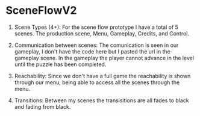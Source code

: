 # SceneFlowV2



1. Scene Types (4+): For the scene flow prototype I have a total of 5 scenes. The production scene, Menu, Gameplay, Credits, and Control.

2. Communication between scenes: The comunication is seen in our gameplay, I don't have the code here but I pasted the url in the gameplay scene. In the gameplay the player cannot advance in the level until the puzzle has been completed. 

3. Reachability: Since we don't have a full game the reachability is shown through our menu, being able to access all the scenes through the menu. 

4. Transitions: Between my scenes the transisitions are all fades to black and fading from black.  